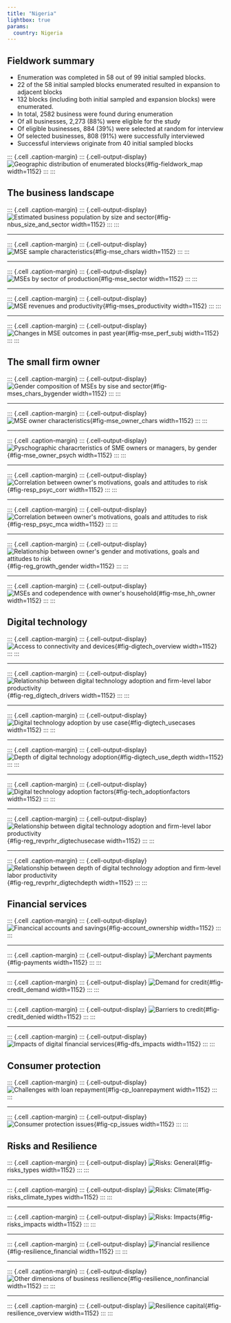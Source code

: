 ```yaml
---
title: "Nigeria"
lightbox: true
params:
  country: Nigeria
---
```








## Fieldwork summary

  * Enumeration was completed in 58 out of 99 initial sampled blocks.
  * 22 of the 58 initial sampled blocks enumerated resulted in expansion to adjacent blocks
  * 132 blocks (including both initial sampled and expansion blocks) were enumerated. 
  * In total, 2582 business were found during enumeration
  * Of all businesses, 2\,273 \(88%\) were eligible for the study
  * Of eligible businesses, 884 \(39%\) were selected at random for interview
  * Of selected businesses, 808 \(91%\) were successfully interviewed 
  * Successful interviews originate from 40 initial sampled blocks

::: {.cell .caption-margin}
::: {.cell-output-display}
![Geographic distribution of enumerated blocks](Nigeria_analysis_files/figure-html/fig-fieldwork_map-1.png){#fig-fieldwork_map width=1152}
:::
:::

## The business landscape 


::: {.cell .caption-margin}
::: {.cell-output-display}
![Estimated business population by size and sector](Nigeria_analysis_files/figure-html/fig-nbus_size_and_sector-1.png){#fig-nbus_size_and_sector width=1152}
:::
:::


---

::: {.cell .caption-margin}
::: {.cell-output-display}
![MSE sample characteristics](Nigeria_analysis_files/figure-html/fig-mse_chars-1.png){#fig-mse_chars width=1152}
:::
:::


---

::: {.cell .caption-margin}
::: {.cell-output-display}
![MSEs by sector of production](Nigeria_analysis_files/figure-html/fig-mse_sector-1.png){#fig-mse_sector width=1152}
:::
:::


---

::: {.cell .caption-margin}
::: {.cell-output-display}
![MSE revenues and productivity](Nigeria_analysis_files/figure-html/fig-mses_productivity-1.png){#fig-mses_productivity width=1152}
:::
:::


---

::: {.cell .caption-margin}
::: {.cell-output-display}
![Changes in MSE outcomes in past year](Nigeria_analysis_files/figure-html/fig-mse_perf_subj-1.png){#fig-mse_perf_subj width=1152}
:::
:::


## The small firm owner

::: {.cell .caption-margin}
::: {.cell-output-display}
![Gender composition of MSEs by sise and sector](Nigeria_analysis_files/figure-html/fig-mses_chars_bygender-1.png){#fig-mses_chars_bygender width=1152}
:::
:::


---

::: {.cell .caption-margin}
::: {.cell-output-display}
![MSE owner characteristics](Nigeria_analysis_files/figure-html/fig-mse_owner_chars-1.png){#fig-mse_owner_chars width=1152}
:::
:::


---

::: {.cell .caption-margin}
::: {.cell-output-display}
![Pyschographic characrteristics of SME owners or managers, by gender](Nigeria_analysis_files/figure-html/fig-mse_owner_psych-1.png){#fig-mse_owner_psych width=1152}
:::
:::


---

::: {.cell .caption-margin}
::: {.cell-output-display}
![Correlation between owner's motivations, goals and attitudes to risk](Nigeria_analysis_files/figure-html/fig-resp_psyc_corr-1.png){#fig-resp_psyc_corr width=1152}
:::
:::

---

::: {.cell .caption-margin}
::: {.cell-output-display}
![Correlation between owner's motivations, goals and attitudes to risk](Nigeria_analysis_files/figure-html/fig-resp_psyc_mca-1.png){#fig-resp_psyc_mca width=1152}
:::
:::

---

::: {.cell .caption-margin}
::: {.cell-output-display}
![Relationship between owner's gender and motivations, goals and attitudes to risk](Nigeria_analysis_files/figure-html/fig-reg_growth_gender-1.png){#fig-reg_growth_gender width=1152}
:::
:::


---

::: {.cell .caption-margin}
::: {.cell-output-display}
![MSEs and codependence with owner's household](Nigeria_analysis_files/figure-html/fig-mse_hh_owner-1.png){#fig-mse_hh_owner width=1152}
:::
:::

## Digital technology 

::: {.cell .caption-margin}
::: {.cell-output-display}
![Access to connectivity and devices](Nigeria_analysis_files/figure-html/fig-digtech_overview-1.png){#fig-digtech_overview width=1152}
:::
:::


---

::: {.cell .caption-margin}
::: {.cell-output-display}
![Relationship between digital technology adoption and firm-level labor productivity](Nigeria_analysis_files/figure-html/fig-reg_digtech_drivers-1.png){#fig-reg_digtech_drivers width=1152}
:::
:::


---

::: {.cell .caption-margin}
::: {.cell-output-display}
![Digital technology adoption by use case](Nigeria_analysis_files/figure-html/fig-digtech_usecases-1.png){#fig-digtech_usecases width=1152}
:::
:::


---

::: {.cell .caption-margin}
::: {.cell-output-display}
![Depth of digital technology adoption](Nigeria_analysis_files/figure-html/fig-digtech_use_depth-1.png){#fig-digtech_use_depth width=1152}
:::
:::


---

::: {.cell .caption-margin}
::: {.cell-output-display}
![Digital technology adoption factors](Nigeria_analysis_files/figure-html/fig-tech_adoptionfactors-1.png){#fig-tech_adoptionfactors width=1152}
:::
:::


---

::: {.cell .caption-margin}
::: {.cell-output-display}
![Relationship between digital technology adoption and firm-level labor productivity](Nigeria_analysis_files/figure-html/fig-reg_revprhr_digtechusecase-1.png){#fig-reg_revprhr_digtechusecase width=1152}
:::
:::


---

::: {.cell .caption-margin}
::: {.cell-output-display}
![Relationship between depth of digital technology adoption and firm-level labor productivity](Nigeria_analysis_files/figure-html/fig-reg_revprhr_digtechdepth-1.png){#fig-reg_revprhr_digtechdepth width=1152}
:::
:::



## Financial services 

::: {.cell .caption-margin}
::: {.cell-output-display}
![Financical accounts and savings](Nigeria_analysis_files/figure-html/fig-account_ownership-1.png){#fig-account_ownership width=1152}
:::
:::


---

::: {.cell .caption-margin}
::: {.cell-output-display}
![Merchant payments](Nigeria_analysis_files/figure-html/fig-payments-1.png){#fig-payments width=1152}
:::
:::


---

::: {.cell .caption-margin}
::: {.cell-output-display}
![Demand for credit](Nigeria_analysis_files/figure-html/fig-credit_demand-1.png){#fig-credit_demand width=1152}
:::
:::


---

::: {.cell .caption-margin}
::: {.cell-output-display}
![Barriers to credit](Nigeria_analysis_files/figure-html/fig-credit_denied-1.png){#fig-credit_denied width=1152}
:::
:::


---

::: {.cell .caption-margin}
::: {.cell-output-display}
![Impacts of digital financial services](Nigeria_analysis_files/figure-html/fig-dfs_impacts-1.png){#fig-dfs_impacts width=1152}
:::
:::



## Consumer protection

::: {.cell .caption-margin}
::: {.cell-output-display}
![Challenges with loan repayment](Nigeria_analysis_files/figure-html/fig-cp_loanrepayment-1.png){#fig-cp_loanrepayment width=1152}
:::
:::


---

::: {.cell .caption-margin}
::: {.cell-output-display}
![Consumer protection issues](Nigeria_analysis_files/figure-html/fig-cp_issues-1.png){#fig-cp_issues width=1152}
:::
:::



## Risks and Resilience

::: {.cell .caption-margin}
::: {.cell-output-display}
![Risks: General](Nigeria_analysis_files/figure-html/fig-risks_types-1.png){#fig-risks_types width=1152}
:::
:::


---

::: {.cell .caption-margin}
::: {.cell-output-display}
![Risks: Climate](Nigeria_analysis_files/figure-html/fig-risks_climate_types-1.png){#fig-risks_climate_types width=1152}
:::
:::

---

::: {.cell .caption-margin}
::: {.cell-output-display}
![Risks: Impacts](Nigeria_analysis_files/figure-html/fig-risks_impacts-1.png){#fig-risks_impacts width=1152}
:::
:::


---

::: {.cell .caption-margin}
::: {.cell-output-display}
![Financial resilience](Nigeria_analysis_files/figure-html/fig-resilience_financial-1.png){#fig-resilience_financial width=1152}
:::
:::


---

::: {.cell .caption-margin}
::: {.cell-output-display}
![Other dimensions of business resilience](Nigeria_analysis_files/figure-html/fig-resilience_nonfinancial-1.png){#fig-resilience_nonfinancial width=1152}
:::
:::


---

::: {.cell .caption-margin}
::: {.cell-output-display}
![Resilience capital](Nigeria_analysis_files/figure-html/fig-resilience_overview-1.png){#fig-resilience_overview width=1152}
:::
:::

